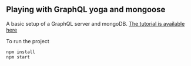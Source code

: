 ## Playing with GraphQL yoga and mongoose

A basic setup of a GraphQL server and mongoDB. [The tutorial is available here]()

To run the project 

```
npm install
npm start
```
